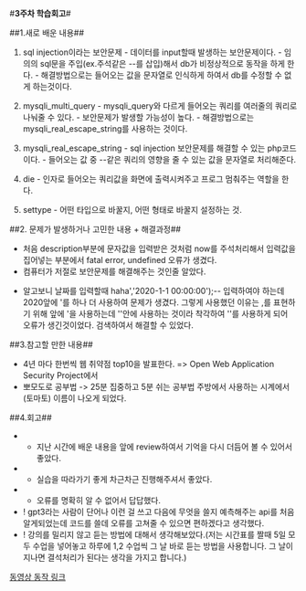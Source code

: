 #**3주차 학습회고**#

##1.새로 배운 내용##
  1. sql injection이라는 보안문제
    - 데이터를 input할때 발생하는 보안문제이다.
    - 임의의 sql문을 주입(ex.주석같은 --를 삽입)해서 db가 비정상적으로 동작을 하게 한다.
    - 해결방법으로는 들어오는 값을 문자열로 인식하게 하여서 db를 수정할 수 없게 하는것이다.

  2. mysqli_multi_query
    - mysqli_query와 다르게 들어오는 쿼리를 여러줄의 쿼리로 나눠줄 수 있다.
    - 보안문제가 발생할 가능성이 높다.
    - 해결방법으로는 mysqli_real_escape_string를 사용하는 것이다.

  3. mysqli_real_escape_string
    - sql injection 보안문제를 해결할 수 있는 php코드이다.
    - 들어오는 값 중 --같은 쿼리의 영향을 줄 수 있는 값을 문자열로 처리해준다.

  4. die
    - 인자로 들어오는 쿼리값을 화면에 출력시켜주고 프로그 멈춰주는 역할을 한다.

  5. settype
    - 어떤 타입으로 바꿀지, 어떤 형태로 바꿀지 설정하는 것.

##2. 문제가 발생하거나 고민한 내용 + 해결과정##
  - 처음 description부분에 문자값을 입력받은 것처럼 now를 주석처리해서 입력값을 집어넣는 부분에서 fatal error, undefined 오류가 생겼다.
  - 컴퓨터가 저절로 보안문제를 해결해주는 것인줄 알았다.
  * 알고보니 날짜를 입력할때 haha','2020-1-1 00:00:00');-- 입력하여야 하는데 2020앞에 '를 하나 더 사용하여 문제가 생겼다. 그렇게 사용했던 이유는 ,를 표현하기 위해 앞에 '을 사용하는데 ''안에 사용하는 것이라 착각하여 ''를 사용하게 되어 오류가 생긴것이었다.  검색하여서 해결할 수 있었다.

##3.참고할 만한 내용##
  - 4년 마다 한번씩 웹 취약점 top10을 발표한다. => Open Web Application Security Project에서
  - 뽀모도로 공부법 -> 25분 집중하고 5분 쉬는 공부법 주방에서 사용하는 시계에서(토마토) 이름이 나오게 되었다.

##4.회고##
- + 지난 시간에 배운 내용을 앞에 review하여서 기억을 다시 더듬어 볼 수 있어서 좋았다.
- + 실습을 따라가기 좋게 차근차근 진행해주셔서 좋았다.
- - 오류를 명확히 알 수 없어서 답답했다.
- ! gpt3라는 사람이 단어나 이런 걸 쓰고 다음에 무엇을 쓸지 예측해주는 api를 처음알게되었는데 코드를 쓸데 오류를 고쳐줄 수 있으면 편하겠다고 생각했다.
- ! 강의를 밀리지 않고 듣는 방법에 대해서 생각해보았다.(저는 시간표를 짤때 5일 모두 수업을 넣어놓고 하루에 1,2 수업씩 그 날 바로 듣는 방법을 사용합니다.
  그 날이 지나면 결석처리가 된다는 생각을 가지고 합니다.)

[동영상 동작 링크](https://www.youtube.com/watch?v=-pOW827qFo4&feature=youtu.be)
